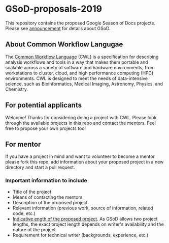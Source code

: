 # GSoD-proposals-2019
This repository contains the proposed Google Season of Docs projects. Please see [announcement](announcement.md) for details about GSoD.

## About Common Workflow Langugae
The [Common Workflow Language](https://www.commonwl.org/) (CWL) is a specification for describing analysis workflows and tools in a way that makes them portable and scalable across a variety of software and hardware environments, from workstations to cluster, cloud, and high performance computing (HPC) environments. CWL is designed to meet the needs of data-intensive science, such as Bioinformatics, Medical Imaging, Astronomy, Physics, and Chemistry.

## For potential applicants
Welcome! Thanks for considering doing a project with CWL. Please look through the available projects in this repo and contact the mentors. Feel free to propose your own projects too!

## For mentor

If you have a project in mind and want to volunteer to become a mentor please fork this repo, add information about your proposed project in a new directory and start a pull request.
  
### Important information to include
- Title of the project
- Means of contacting the mentors
- Description of the proposed project
- Relevant information (previous work, source of information, related code, etc.)
- [Indicative ength of the proposed project](https://developers.google.com/season-of-docs/docs/glossary#long-running-project). As GSoD allows two project lengths, the exact project length depends on writer's availability and the nature of the project.
- Requirement for technical writer (backgrounds, experience, etc.)

